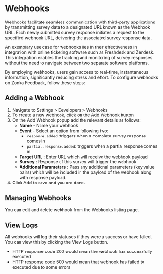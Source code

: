 # Webhooks

Webhooks facilitate seamless communication with third-party applications by transmitting survey data to a designated URL known as the Webhook URL. Each newly submitted survey response initiates a request to the specified webhook URL, delivering the associated survey response data.

An exemplary use case for webhooks lies in their effectiveness in integration with online ticketing software such as Freshdesk and Zendesk. This integration enables the tracking and monitoring of survey responses without the need to navigate between two separate software platforms.

By employing webhooks, users gain access to real-time, instantaneous information, significantly reducing stress and effort. To configure webhooks on Zonka Feedback, follow these steps:

## Adding a Webhook

1. Navigate to Settings > Developers > Webhooks
2. To create a new webhook, click on the Add Webhook button
3. On the Add Webhook popup add the relevant details as follows:
   * **Name** - Name your webhook&#x20;
   * **Event** - Select an option from following two:
     * `response.added` :triggers when a complete survey response comes in
     * `partial.response.added`: triggers when a partial response comes in
   * **Target URL** : Enter URL which will receive the webhook payload
   * **Survey** : Response of this survey will trigger the webhook
   * **Additional Parameters** : Pass any additional parameters (key value pairs) which will be included in the payload of the webhook along with response payload.
4. Click Add to save and you are done.

## Managing Webhooks

You can edit and delete webhook from the Webhooks listing page.



## View Logs

All webhooks will log their statuses if they were a success or have failed. You can view this by clicking the View Logs button.

* HTTP response code 200 would mean the webhook has successfully executed
* HTTP response code 500 would mean that webhook has failed to executed due to some errors









